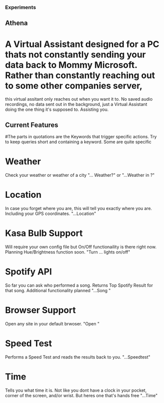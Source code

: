 ### Experiments
## Athena
# A Virtual Assistant designed for a PC thats not constantly sending your data back to Mommy Microsoft. Rather than constantly reaching out to some other companies server,
this virtual assitant only reaches out when you want it to. No saved audio recordings, no data sent out in the background, just a Virtual Assistant doing the one thing it's
supposed to. Assisting you. 

## Current Features
#The parts in quotations are the Keywords that trigger specific actions. Try to keep queries short and containing a keyword. Some are quite specific

# Weather
Check your weather or weather of a city "... Weather?" or "...Weather in <City>?"

# Location
In case you forget where you are, this will tell you exactly where you are. Including your GPS coordinates. "...Location"

# Kasa Bulb Support
Will require your own config file but On/Off functionaility is there right now. Planning Hue/Brightness function soon. "Turn ... lights on/off"

# Spotify API
So far you can ask who performed a song. Returns Top Spotify Result for that song. Additional functionality planned  "...Song <Song Name>"

# Browser Support
Open any site in your default brwoser. "Open <Site name> "

# Speed Test
Performs a Speed Test and reads the results back to you. "...Speedtest" 

# Time
Tells you what time it is. Not like you dont have a clock in your pocket, corner of the screen, and/or wrist. But heres one that's hands free "...Time" 
